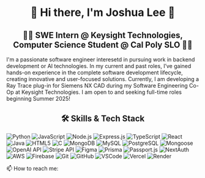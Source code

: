 <h1 align="center">🌟 Hi there, I'm Joshua Lee 🌟</h1>
<h2 align="center" >👩‍💻 SWE Intern @ Keysight Technologies, Computer Science Student @ Cal Poly SLO 👩‍💻</h2>

<!-- About Me Section -->   
<p>
  I'm a passionate software engineer interesetd in pursuing work in backend development or AI technologies. In my current and past roles, I’ve gained hands-on experience in the complete software development lifecycle, creating innovative and user-focused solutions. Currently, I am developing a Ray Trace plug-in for Siemens NX CAD during my Software Engineering Co-Op at Keysight Technologies. I am open to and seeking full-time roles beginning Summer 2025!
</p>

<h2 align="center">🛠 Skills & Tech Stack</h2>
<p >
  <!-- Icons for Programming Languages -->
  <img src="https://img.shields.io/badge/Python-3670A0?style=flat-square&logo=python&logoColor=ffdd54" alt="Python" />
  <img src="https://img.shields.io/badge/JavaScript-F7DF1E?style=flat-square&logo=javascript&logoColor=black" alt="JavaScript" />
  <img src="https://img.shields.io/badge/Node.js-339933?style=flat-square&logo=node.js&logoColor=white" alt="Node.js" />
  <img src="https://img.shields.io/badge/Express.js-000000?style=flat-square&logo=express&logoColor=white" alt="Express.js" />
  <img src="https://img.shields.io/badge/TypeScript-007ACC?style=flat-square&logo=typescript&logoColor=white" alt="TypeScript" />
  <img src="https://img.shields.io/badge/React-61DAFB?style=flat-square&logo=react&logoColor=black" alt="React" />

  <img src="https://img.shields.io/badge/Java-007396?style=flat-square&logo=java&logoColor=white" alt="Java" />
  <img src="https://img.shields.io/badge/HTML5-E34F26?style=flat-square&logo=html5&logoColor=white" alt="HTML5" />
  <img src="https://img.shields.io/badge/C-A8B9CC?style=flat-square&logo=c&logoColor=white" alt="C" />


  <!-- Icons for Databases -->
  <img src="https://img.shields.io/badge/MongoDB-47A248?style=flat-square&logo=mongodb&logoColor=white" alt="MongoDB" />
  <img src="https://img.shields.io/badge/MySQL-4479A1?style=flat-square&logo=mysql&logoColor=white" alt="MySQL" />
  <img src="https://img.shields.io/badge/PostgreSQL-336791?style=flat-square&logo=postgresql&logoColor=white" alt="PostgreSQL" />
  <img src="https://img.shields.io/badge/Mongoose-800000?style=flat-square&logo=mongoose&logoColor=white" alt="Mongoose" />

  <!-- Icons for AI/ML -->
  <img src="https://img.shields.io/badge/OpenAI_API-412991?style=flat-square&logo=openai&logoColor=white" alt="OpenAI API" />

  <!-- Icons for Frameworks & Libraries -->
  <img src="https://img.shields.io/badge/Stripe-008CDD?style=flat-square&logo=stripe&logoColor=white" alt="Stripe API" />
  <img src="https://img.shields.io/badge/Figma-F24E1E?style=flat-square&logo=figma&logoColor=white" alt="Figma" />
  <img src="https://img.shields.io/badge/Prisma-1B222D?style=flat-square&logo=prisma&logoColor=white" alt="Prisma" />
  <img src="https://img.shields.io/badge/Passport.js-34E27A?style=flat-square&logo=passport&logoColor=white" alt="Passport.js" />
  <img src="https://img.shields.io/badge/NextAuth.js-000000?style=flat-square&logo=next.js&logoColor=white" alt="NextAuth" />

  <!-- Icons for DevOps & Tools -->
  <img src="https://img.shields.io/badge/Amazon_AWS-FF9900?style=flat-square&logo=amazon-aws&logoColor=white" alt="AWS" />
  <img src="https://img.shields.io/badge/Firebase-FFCA28?style=flat-square&logo=firebase&logoColor=black" alt="Firebase" />
  <img src="https://img.shields.io/badge/Git-181717?style=flat-square&logo=git&logoColor=white" alt="Git" />
  <img src="https://img.shields.io/badge/GitHub-181717?style=flat-square&logo=github&logoColor=white" alt="GitHub" />
  <img src="https://img.shields.io/badge/VSCode-0078D4?style=flat-square&logo=visual-studio-code&logoColor=white" alt="VSCode" />
  <img src="https://img.shields.io/badge/Vercel-000000?style=flat-square&logo=vercel&logoColor=white" alt="Vercel" />
  <img src="https://img.shields.io/badge/Render-46E3B7?style=flat-square&logo=render&logoColor=white" alt="Render" />
</p>

📫 How to reach me: 

